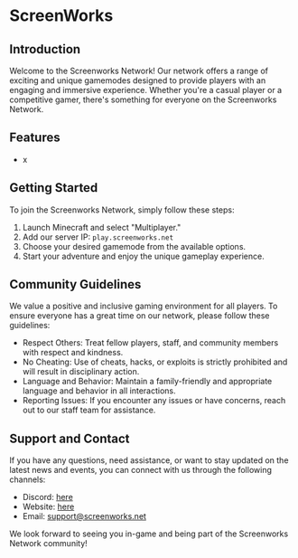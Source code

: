 # ScreenWorks

## Introduction

Welcome to the Screenworks Network! Our network offers a range of exciting and unique gamemodes designed to provide players with an engaging and immersive experience. Whether you're a casual player or a competitive gamer, there's something for everyone on the Screenworks Network.

## Features

- x

## Getting Started

To join the Screenworks Network, simply follow these steps:

1. Launch Minecraft and select "Multiplayer."
2. Add our server IP: `play.screenworks.net`
3. Choose your desired gamemode from the available options.
4. Start your adventure and enjoy the unique gameplay experience.

## Community Guidelines

We value a positive and inclusive gaming environment for all players. To ensure everyone has a great time on our network, please follow these guidelines:

- Respect Others: Treat fellow players, staff, and community members with respect and kindness.
- No Cheating: Use of cheats, hacks, or exploits is strictly prohibited and will result in disciplinary action.
- Language and Behavior: Maintain a family-friendly and appropriate language and behavior in all interactions.
- Reporting Issues: If you encounter any issues or have concerns, reach out to our staff team for assistance.

## Support and Contact

If you have any questions, need assistance, or want to stay updated on the latest news and events, you can connect with us through the following channels:

- Discord: [here](https://discord.gg/screenworks)
- Website: [here](https://www.screenworks.net)
- Email: support@screenworks.net

We look forward to seeing you in-game and being part of the Screenworks Network community!
